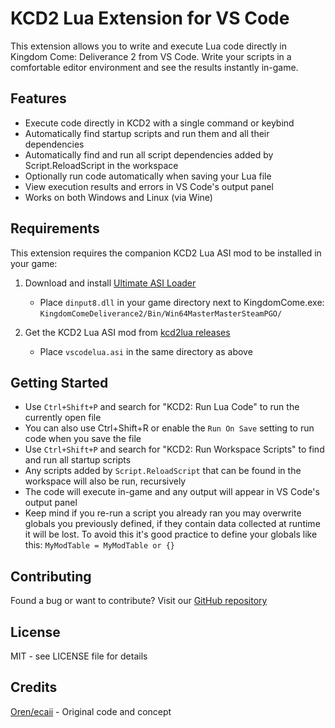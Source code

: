 # KCD2 Lua Extension for VS Code

This extension allows you to write and execute Lua code directly in Kingdom Come: Deliverance 2 from VS Code. Write your scripts in a comfortable editor environment and see the results instantly in-game.

## Features

- Execute code directly in KCD2 with a single command or keybind
- Automatically find startup scripts and run them and all their dependencies
- Automatically find and run all script dependencies added by Script.ReloadScript in the workspace
- Optionally run code automatically when saving your Lua file
- View execution results and errors in VS Code's output panel
- Works on both Windows and Linux (via Wine)

## Requirements

This extension requires the companion KCD2 Lua ASI mod to be installed in your game:

1. Download and install [Ultimate ASI Loader](https://github.com/ThirteenAG/Ultimate-ASI-Loader/releases)
   - Place `dinput8.dll` in your game directory next to KingdomCome.exe: `KingdomComeDeliverance2/Bin/Win64MasterMasterSteamPGO/`

2. Get the KCD2 Lua ASI mod from [kcd2lua releases](https://github.com/yobson1/kcd2lua/releases)
   - Place `vscodelua.asi` in the same directory as above

## Getting Started

- Use `Ctrl+Shift+P` and search for "KCD2: Run Lua Code" to run the currently open file
- You can also use Ctrl+Shift+R or enable the `Run On Save` setting to run code when you save the file
- Use `Ctrl+Shift+P` and search for "KCD2: Run Workspace Scripts" to find and run all startup scripts
- Any scripts added by `Script.ReloadScript` that can be found in the workspace will also be run, recursively
- The code will execute in-game and any output will appear in VS Code's output panel
- Keep mind if you re-run a script you already ran you may overwrite globals you previously defined, if they contain data collected at runtime it will be lost. To avoid this it's good practice to define your globals like this: `MyModTable = MyModTable or {}`

## Contributing

Found a bug or want to contribute? Visit our [GitHub repository](https://github.com/yobson1/kcd2lua)

## License

MIT - see LICENSE file for details

## Credits

[Oren/ecaii](https://github.com/ecaii) - Original code and concept
